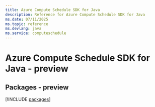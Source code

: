 ```yaml
---
title: Azure Compute Schedule SDK for Java
description: Reference for Azure Compute Schedule SDK for Java
ms.date: 07/11/2025
ms.topic: reference
ms.devlang: java
ms.service: computeschedule
---
```

# Azure Compute Schedule SDK for Java - preview
## Packages - preview
[!INCLUDE [packages](compute-schedule-index.md)]